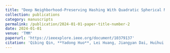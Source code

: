 ```yaml
---
title: "Deep Neighborhood-Preserving Hashing With Quadratic Spherical Mutual Information for Cross-Modal Retrieval"
collection: publications
category: manuscripts
permalink: /publication/2024-01-01-paper-title-number-2
date: 2024-01-01
venue: 'TMM'
paperurl: 'https://ieeexplore.ieee.org/document/10379137'
citation: 'Qibing Qin, **Yadong Huo**, Lei Huang, Jiangyan Dai, Huihui Zhang and Wenfeng Zhang, "Deep Neighborhood-Preserving Hashing With Quadratic Spherical Mutual Information for Cross-Modal Retrieval," IEEE Transactions on Multimedia, vol. 26, pp. 6361-6374, doi: 10.1109/TMM.2023.3349075.'
---
```

